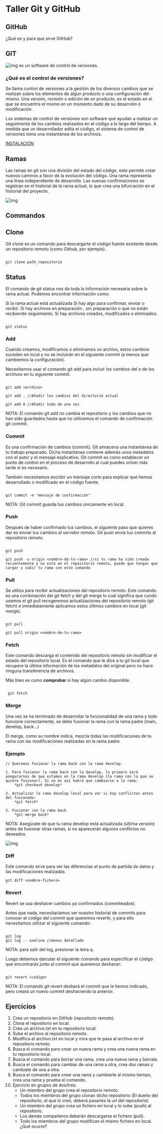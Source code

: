 # Taller Git y GitHub

## GitHub

¿Qué es y para que sirve GitHub?

## GIT
![img](../../assets/sesion3/git_logo.png) es un software de control de versiones.

### ¿Qué es el control de versiones?
Se llama control de versiones a la gestión de los diversos cambios que se realizan sobre los elementos de algún producto o una configuración del mismo. Una versión, revisión o edición de un producto, es el estado en el que se encuentra el mismo en un momento dado de su desarrollo o modificación.

Los sistemas de control de versiones son software que ayudan a realizar un seguimiento de los cambios realizados en el código a lo largo del tiempo. A medida que un desarrollador edita el código, el sistema de control de versiones toma una instantánea de los archivos.

[INSTALACIÓN](https://git-scm.com/download/win)

## Ramas 
Las ramas en git son una división del estado del código, esto permite crear nuevos caminos a favor de la evolución del código. Una rama representa una línea independiente de desarrollo. Las nuevas confirmaciones se registran en el historial de la rama actual, lo que crea una bifurcación en el historial del proyecto.

![img](../../assets/sesion3/git.png) 

## Commandos

## Clone
Git clone es un comando para descargarte el código fuente existente desde un repositorio remoto (como Github, por ejemplo).

```

git clone path_repositorio

```

## Status
El comando de git status nos da toda la información necesaria sobre la rama actual. Podemos encontrar información como:

Si la rama actual está actualizada
Si hay algo para confirmar, enviar o recibir.
Si hay archivos en preparación , sin preparación o que no están recibiendo seguimiento.
Si hay archivos creados, modificados o eliminados.

```

git status

```

### Add
Cuando creamos, modificamos o eliminamos un archivo, estos cambios suceden en local y no se incluirán en el siguiente commit (a menos que cambiemos la configuración).

Necesitamos usar el comando git add para incluir los cambios del o de los archivos en tu siguiente commit.
```

git add <archivo>

git add . //Añadir los cambios del directorio actual

git add A //Añadir todo de una vez

```

NOTA: El comando git add no cambia el repositorio y los cambios que no han sido guardados hasta que no utilicemos el comando de confirmación git commit.

### Commit
Es una confirmación de cambios (commit). Git almacena una instantánea de tu trabajo preparado. Dicha instantánea contiene además unos metadatos con el autor y el mensaje explicativo.
Git commit es como establecer un punto de control en el proceso de desarrollo al cual puedes volver más tarde si es necesario.

También necesitamos escribir un mensaje corto para explicar qué hemos desarrollado o modificado en el código fuente.

```

git commit -m "mensaje de confirmación"

```

NOTA: Git commit guarda tus cambios únicamente en local.

### Push
Después de haber confirmado tus cambios, el siguiente paso que quieres dar es enviar tus cambios al servidor remoto. Git push envía tus commits al repositorio remoto.

```

git push

git push -u origin <nombre-de-tu-rama> //si tu rama ha sido creada recientemente y no está en el repositorio remoto, puede que tengas que cargar y subir tu rama con este comando

```

### Pull
Se utiliza para recibir actualizaciones del repositorio remoto. Este comando es una combinación del git fetch y del git merge lo cual significa que cundo usemos el git pull recogeremos actualizaciones del repositorio remoto (git fetch) e inmediatamente aplicamos estos últimos cambios en local (git merge).

```

git pull

git pull origin <nombre-de-tu-rama>

```

### Fetch
Este comando descarga el contenido del repositorio remoto sin modificar el estado del repositorio local. Es el comando que le dice a tu git local que recupere la última información de los metadatos del original pero no hace ninguna transferencia de archivos.

Más bien es como **comprobar** si hay algún cambio disponible.

```

 git fetch

```

### Merge
Una vez se ha terminado de desarrollar la funcionalidad de una rama y todo funcione correctamente, se debe fusionar la rama con la rama padre (main, develop, back...)

El merge, como su nombre indica, mezcla todas las modificaciones de tu rama con las modificaciones realizadas en la rama padre. 

### Ejemplo
```
// Queremos fusionar la rama back con la rama develop. 

1. Para fusionar la rama back con la develop, lo primero será asegurarnos de que estamos en la rama develop (la rama con la que se quiere fusionar). Si no es así habrá que cambiarse a la rama:
    *git checkout develop*
    
2. Actualizar la rama develop local para ver si hay conflictos antes del fusionado:
    *git fetch*
    
3. Fusionar con la rama back
    *git merge back* 
```
NOTA: Asegúrate de que tu rama develop está actualizada (última versión) antes de fusionar otras ramas, si no aparecerán algunos conflictos no deseados. 

![img](../../assets/sesion3/conflicto.png)

### Diff
Este comando sirve para ver las diferencias el punto de partida de datos y las modificaciones realizadas.

```
git diff <nombre-fichero>

```

### Revert
Revert se usa deshacer cambios ya confirmados (commiteados).

Antes que nada, necesitaríamos ver nuestro historial de commits para conocer el código del commit que queremos revertir, y para ello necesitamos utilizar el  siguiente comando:

```

git log
git log -- oneline //menos detallado

```

NOTA: para salir del log, presionar la letra q. 

Luego debemos ejecutar el siguiente comando para especificar el código que encontrarás junto al commit que queremos deshacer:

```

git revert <codigo>

```
NOTA: El comando git revert deshará el commit que le hemos indicado, pero creará un nuevo commit deshaciendo la anterior.

## Ejercicios
1. Crea un repositorio en GitHub (repositorio remoto). 
2. Clona el repositorio en local. 
3. Crea un archivo.txt en tu repositorio local.
4. Sube el archivo al repositorio remoto. 
5. Modifica el archivo.txt en local y mira que le pasa al archivo en el repositorio remoto.
6. Busca el comando para crear un nueva rama y crea una nueva rama en tu repositorio local.
7. Busca el comando para borrar una rama, crea una nueva rama y bórrala.
8. Busca el comando para cambiar de una rama a otra, crea dos ramas y cambiate de una a otra. 
9. Busca el comando para crear una rama y cambiarte al mismo tiempo, crea una rama y prueba el comando. 
10. Ejercicio en grupos de dos/tres:
    - Un miembro del grupo crea el repositorio remoto.
    - Todos los miembros del grupo clonan dicho repositorio (El dueño del repositorio, el que lo creó, deberá pasarles la url del repositorio)
    - Un miembro del grupo crea un fichero en local y lo sube (push) al repositorio. 
    - Los demás compañeros deberán descargarse el fichero (pull).
    - Todo los miembros del grupo modifican el mismo fichero en local. 
    ¿Qué ocurre?
